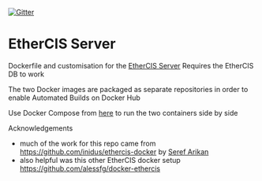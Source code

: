 [![Gitter](https://img.shields.io/gitter/room/nwjs/nw.js.svg?style=flat-square)](https://gitter.im/Ripple-Foundation/General)

# EtherCIS Server

Dockerfile and customisation for the [EtherCIS Server](http://ethercis.org/)
Requires the EtherCIS DB to work

The two Docker images are packaged as separate repositories in order to enable Automated Builds on Docker Hub

Use Docker Compose from [here](https://github.com/RippleOSI/Ripple-Stack-Vagrant-Docker) to run the two containers side by side

Acknowledgements
* much of the work for this repo came from https://github.com/inidus/ethercis-docker by [Seref Arikan](https://github.com/serefarikan)
* also helpful was this other EtherCIS docker setup https://github.com/alessfg/docker-ethercis
